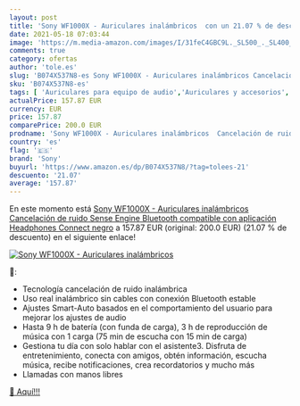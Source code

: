 ```yaml
---
layout: post
title: 'Sony WF1000X - Auriculares inalámbricos  con un 21.07 % de descuento'
date: 2021-05-18 07:03:44
image: 'https://m.media-amazon.com/images/I/31feC4GBC9L._SL500_._SL400_.jpg'
comments: true
category: ofertas
author: 'tole.es'
slug: 'B074X537N8-es Sony WF1000X - Auriculares inalámbricos Cancelación de...'
sku: 'B074X537N8-es'
tags: [ 'Auriculares para equipo de audio','Auriculares y accesorios','Electrónica','auriculares','bluetooth','sony', ]
actualPrice: 157.87 EUR
currency: EUR
price: 157.87
comparePrice: 200.0 EUR
prodname: 'Sony WF1000X - Auriculares inalámbricos  Cancelación de ruido  Sense Engine  Bluetooth  compatible con aplicación Headphones Connect  negro'
country: 'es'
flag: '🇪🇸'
brand: 'Sony'
buyurl: 'https://www.amazon.es/dp/B074X537N8/?tag=tolees-21'
descuento: '21.07'
average: '157.87'
---
```


En este momento está [Sony WF1000X - Auriculares inalámbricos  Cancelación de ruido  Sense Engine  Bluetooth  compatible con aplicación Headphones Connect  negro](https://www.amazon.es/dp/B074X537N8/?tag=tolees-21) a 157.87 EUR (original: 200.0 EUR) (21.07 %  de descuento) en el siguiente enlace!

[![Sony WF1000X - Auriculares inalámbricos ](https://m.media-amazon.com/images/I/31feC4GBC9L._SL500_._SL400_.jpg)](https://www.amazon.es/dp/B074X537N8/?tag=tolees-21)

🔎:

- Tecnología cancelación de ruido inalámbrica
- Uso real inalámbrico sin cables con conexión Bluetooth estable
- Ajustes Smart-Auto basados en el comportamiento del usuario para mejorar los ajustes de audio
- Hasta 9 h de batería (con funda de carga), 3 h de reproducción de música con 1 carga (75 min de escucha con 15 min de carga)
- Gestiona tu día con solo hablar con el asistente3. Disfruta de entretenimiento, conecta con amigos, obtén información, escucha música, recibe notificaciones, crea recordatorios y mucho más
- Llamadas con manos libres

[🛒 Aquí!!!](https://www.amazon.es/dp/B074X537N8/?tag=tolees-21)
